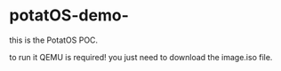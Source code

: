 # potatOS-demo-
this is the PotatOS POC.

to run it QEMU is required!
you just need to download the image.iso file.

